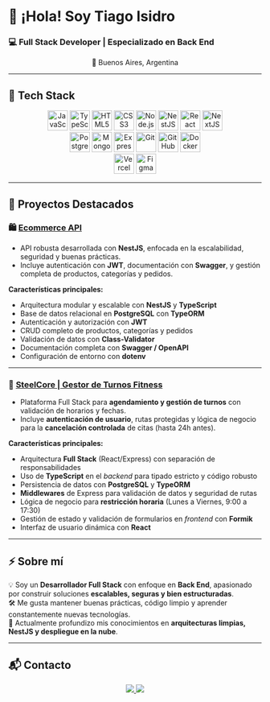 # 👋 ¡Hola! Soy Tiago Isidro

### 💻 Full Stack Developer | Especializado en Back End

<p align="center">
  📍 Buenos Aires, Argentina
</p>

---

## 🚀 Tech Stack

<p align="center">
  <img src="https://cdn.jsdelivr.net/gh/devicons/devicon/icons/javascript/javascript-original.svg" alt="JavaScript" width="40" height="40"/>
  <img src="https://cdn.jsdelivr.net/gh/devicons/devicon/icons/typescript/typescript-original.svg" alt="TypeScript" width="40" height="40"/>
  <img src="https://cdn.jsdelivr.net/gh/devicons/devicon/icons/html5/html5-plain.svg" alt="HTML5" width="40" height="40"/>
  <img src="https://cdn.jsdelivr.net/gh/devicons/devicon/icons/css3/css3-plain.svg" alt="CSS3" width="40" height="40"/>
  <img src="https://cdn.jsdelivr.net/gh/devicons/devicon/icons/nodejs/nodejs-original.svg" alt="Node.js" width="40" height="40"/>
  <img src="https://cdn.jsdelivr.net/gh/devicons/devicon/icons/nestjs/nestjs-plain.svg" alt="NestJS" width="40" height="40"/>
  <img src="https://cdn.jsdelivr.net/gh/devicons/devicon/icons/react/react-original.svg" alt="React" width="40" height="40"/>
  <img src="https://cdn.jsdelivr.net/gh/devicons/devicon/icons/nextjs/nextjs-original.svg" alt="NextJS" width="40" height="40"/>
  <br>
  <img src="https://cdn.jsdelivr.net/gh/devicons/devicon/icons/postgresql/postgresql-plain.svg" alt="PostgreSQL" width="40" height="40"/>
  <img src="https://cdn.jsdelivr.net/gh/devicons/devicon/icons/mongodb/mongodb-original.svg" alt="MongoDB" width="40" height="40"/>
  <img src="https://cdn.jsdelivr.net/gh/devicons/devicon/icons/express/express-original.svg" alt="Express" width="40" height="40"/>
  <img src="https://cdn.jsdelivr.net/gh/devicons/devicon/icons/git/git-original.svg" alt="Git" width="40" height="40"/>
  <img src="https://cdn.jsdelivr.net/gh/devicons/devicon/icons/github/github-original.svg" alt="GitHub" width="40" height="40"/>
  <img src="https://cdn.jsdelivr.net/gh/devicons/devicon/icons/docker/docker-original.svg" alt="Docker" width="40" height="40"/>
  <br>
  <img src="https://cdn.jsdelivr.net/gh/devicons/devicon/icons/vercel/vercel-original.svg" alt="Vercel" width="40" height="40"/>
  <img src="https://cdn.jsdelivr.net/gh/devicons/devicon/icons/figma/figma-original.svg" alt="Figma" width="40" height="40"/>
</p>


---

## 🎯 Proyectos Destacados

### 🛍️ [Ecommerce API](https://github.com/tiagoisi/ecommerce-tiagoisi)
* API robusta desarrollada con **NestJS**, enfocada en la escalabilidad, seguridad y buenas prácticas.  
* Incluye autenticación con **JWT**, documentación con **Swagger**, y gestión completa de productos, categorías y pedidos.

**Características principales:**
- Arquitectura modular y escalable con **NestJS** y **TypeScript**
- Base de datos relacional en **PostgreSQL** con **TypeORM**
- Autenticación y autorización con **JWT**
- CRUD completo de productos, categorías y pedidos
- Validación de datos con **Class-Validator**
- Documentación completa con **Swagger / OpenAPI**
- Configuración de entorno con **dotenv**

---

### 🧬 [SteelCore | Gestor de Turnos Fitness](https://github.com/tiagoisi/gestor-turnos)
* Plataforma Full Stack para **agendamiento y gestión de turnos** con validación de horarios y fechas.  
* Incluye **autenticación de usuario**, rutas protegidas y lógica de negocio para la **cancelación controlada** de citas (hasta 24h antes).

**Características principales:**
- Arquitectura **Full Stack** (React/Express) con separación de responsabilidades
- Uso de **TypeScript** en el *backend* para tipado estricto y código robusto
- Persistencia de datos con **PostgreSQL** y **TypeORM**
- **Middlewares** de Express para validación de datos y seguridad de rutas
- Lógica de negocio para **restricción horaria** (Lunes a Viernes, 9:00 a 17:30)
- Gestión de estado y validación de formularios en *frontend* con **Formik**
- Interfaz de usuario dinámica con **React**

---

## ⚡ Sobre mí

💡 Soy un **Desarrollador Full Stack** con enfoque en **Back End**, apasionado por construir soluciones **escalables, seguras y bien estructuradas**.  
🛠️ Me gusta mantener buenas prácticas, código limpio y aprender constantemente nuevas tecnologías.  
🧩 Actualmente profundizo mis conocimientos en **arquitecturas limpias, NestJS y despliegue en la nube**.

---

## 📬 Contacto

<p align="center">
  <a href="https://www.linkedin.com/in/tiago-isidro/">
    <img src="https://img.shields.io/badge/LinkedIn-0A66C2?style=for-the-badge&logo=linkedin&logoColor=white"/>
  </a>
  <a href="mailto:tiagoisidromadoery123@gmail.com">
    <img src="https://img.shields.io/badge/Gmail-D14836?style=for-the-badge&logo=gmail&logoColor=white"/>
  </a>
</p>
